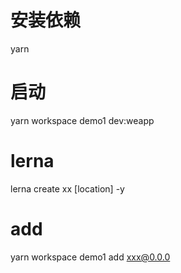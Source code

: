 # 安装依赖
yarn

# 启动
yarn workspace demo1 dev:weapp

# lerna
lerna create xx [location] -y

# add
yarn workspace demo1 add xxx@0.0.0

